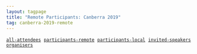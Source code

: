 ```yaml
---
layout: tagpage
title: "Remote Participants: Canberra 2019"
tag: canberra-2019-remote
---
```

<a href="/tag/canberra-2019"><code><nobr>all-attendees</nobr></code></a>&nbsp;
<a href="/tag/canberra-2019-remote"><code><nobr>participants-remote</nobr></code></a>&nbsp;
<a href="/tag/canberra-2019-participant"><code><nobr>participants-local</nobr></code></a>&nbsp;
<a href="/tag/canberra-2019-speaker"><code><nobr>invited-speakers</nobr></code></a>&nbsp;
<a href="/tag/canberra-2019-organiser"><code><nobr>organisers</nobr></code></a>
